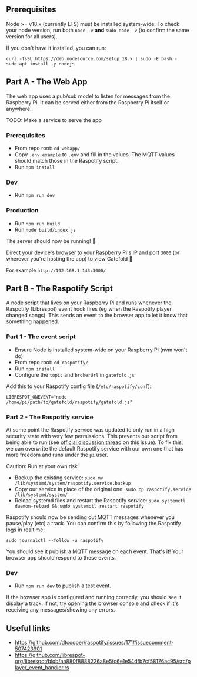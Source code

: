 ## Prerequisites
Node >= v18.x (currently LTS) must be installed system-wide. To check your node version,
run both `node -v` **and** `sudo node -v` (to confirm the same version for all users).

If you don't have it installed, you can run:
```
curl -fsSL https://deb.nodesource.com/setup_18.x | sudo -E bash -
sudo apt install -y nodejs
```

## Part A - The Web App

The web app uses a pub/sub model to listen for messages from the Raspberry Pi.
It can be served either from the Raspberry Pi itself or anywhere.

TODO: Make a service to serve the app

### Prerequisites

- From repo root: `cd webapp/`
- Copy `.env.example` to `.env` and fill in the values. The MQTT values should match those in the Raspotify script.
- Run `npm install`

### Dev

- Run `npm run dev`

### Production

- Run `npm run build`
- Run `node build/index.js`

The server should now be running! 🎉

Direct your device's browser to your Raspberry Pi's IP and port `3000`
(or wherever you're hosting the app) to view Gatefold 🙂

For example `http://192.168.1.143:3000/`

## Part B - The Raspotify Script

A node script that lives on your Raspberry Pi and runs whenever the Raspotify (Librespot) event hook fires (eg when the Raspotify player changed songs).
This sends an event to the browser app to let it know that something happened.

### Part 1 - The event script

- Ensure Node is installed system-wide on your Raspberry Pi (nvm won't do)
- From repo root: `cd raspotify/`
- Run `npm install`
- Configure the `topic` and `brokerUrl` in `gatefold.js`

Add this to your Raspotify config file (`/etc/raspotify/conf`):

```
LIBRESPOT_ONEVENT="node /home/pi/path/to/gatefold/raspotify/gatefold.js"
```

### Part 2 - The Raspotify service

At some point the Raspotify service was updated to only run in a high security state with very few permissions.
This prevents our script from being able to run (see [official discussion thread](https://github.com/dtcooper/raspotify/issues/500) on this issue). To fix this, we can overwrite the default
Raspotify service with our own one that has more freedom and runs under the `pi` user.

Caution: Run at your own risk.

- Backup the existing service: `sudo mv /lib/systemd/system/raspotify.service.backup`
- Copy our service in place of the original one: `sudo cp raspotify.service  /lib/systemd/system/`
- Reload systemd files and restart the Raspotify service: `sudo systemctl daemon-reload && sudo systemctl restart raspotify`

Raspotify should now be sending out MQTT messages whenever you pause/play (etc) a track.
You can confirm this by following the Raspotify logs in realtime:

`sudo journalctl --follow -u raspotify`

You should see it publish a MQTT message on each event. That's it! Your browser
app should respond to these events.

### Dev

- Run `npm run dev` to publish a test event.

If the browser app is configured and running correctly, you should see it display a track.
If not, try opening the browser console and check if it's receiving any
messages/showing any errors.

## Useful links

- https://github.com/dtcooper/raspotify/issues/171#issuecomment-507423901
- https://github.com/librespot-org/librespot/blob/aa880f8888226a8e5fc6e1e54dfb7cf58176ac95/src/player_event_handler.rs
